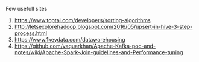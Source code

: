 Few usefull sites
1) https://www.toptal.com/developers/sorting-algorithms
2) http://letsexplorehadoop.blogspot.com/2016/05/upsert-in-hive-3-step-process.html
3) https://www.1keydata.com/datawarehousing
4) https://github.com/vaquarkhan/Apache-Kafka-poc-and-notes/wiki/Apache-Spark-Join-guidelines-and-Performance-tuning


